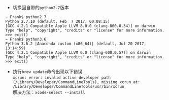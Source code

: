 * 切换回自带的`python2.7`版本
```
~ Frank$ python2.7
Python 2.7.10 (default, Feb  7 2017, 00:08:15) 
[GCC 4.2.1 Compatible Apple LLVM 8.0.0 (clang-800.0.34)] on darwin
Type "help", "copyright", "credits" or "license" for more information.
>>> exit()
~ Frank$ python3.6
Python 3.6.2 |Anaconda custom (x86_64)| (default, Jul 20 2017, 13:14:59) 
[GCC 4.2.1 Compatible Apple LLVM 6.0 (clang-600.0.57)] on darwin
Type "help", "copyright", "credits" or "license" for more information.
>>> exit()
```

* 执行`brew update`命令出现以下错误  
`xcrun: error: invalid active developer path (/Library/Developer/CommandLineTools), missing xcrun at: /Library/Developer/CommandLineTools/usr/bin/xcrun`  
解决方法：`xcode-select --install`
